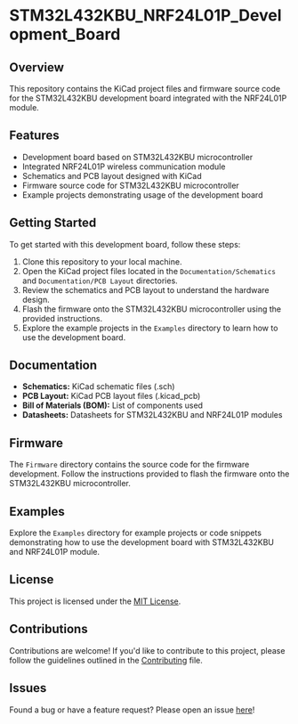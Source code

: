 # STM32L432KBU_NRF24L01P_Development_Board

## Overview
This repository contains the KiCad project files and firmware source code for the STM32L432KBU development board integrated with the NRF24L01P module.

## Features
- Development board based on STM32L432KBU microcontroller
- Integrated NRF24L01P wireless communication module
- Schematics and PCB layout designed with KiCad
- Firmware source code for STM32L432KBU microcontroller
- Example projects demonstrating usage of the development board

## Getting Started
To get started with this development board, follow these steps:

1. Clone this repository to your local machine.
2. Open the KiCad project files located in the `Documentation/Schematics` and `Documentation/PCB Layout` directories.
3. Review the schematics and PCB layout to understand the hardware design.
4. Flash the firmware onto the STM32L432KBU microcontroller using the provided instructions.
5. Explore the example projects in the `Examples` directory to learn how to use the development board.

## Documentation
- **Schematics:** KiCad schematic files (.sch)
- **PCB Layout:** KiCad PCB layout files (.kicad_pcb)
- **Bill of Materials (BOM):** List of components used
- **Datasheets:** Datasheets for STM32L432KBU and NRF24L01P modules

## Firmware
The `Firmware` directory contains the source code for the firmware development. Follow the instructions provided to flash the firmware onto the STM32L432KBU microcontroller.

## Examples
Explore the `Examples` directory for example projects or code snippets demonstrating how to use the development board with STM32L432KBU and NRF24L01P module.

## License
This project is licensed under the [MIT License](LICENSE).

## Contributions
Contributions are welcome! If you'd like to contribute to this project, please follow the guidelines outlined in the [Contributing](CONTRIBUTING.md) file.

## Issues
Found a bug or have a feature request? Please open an issue [here](../../issues)!

